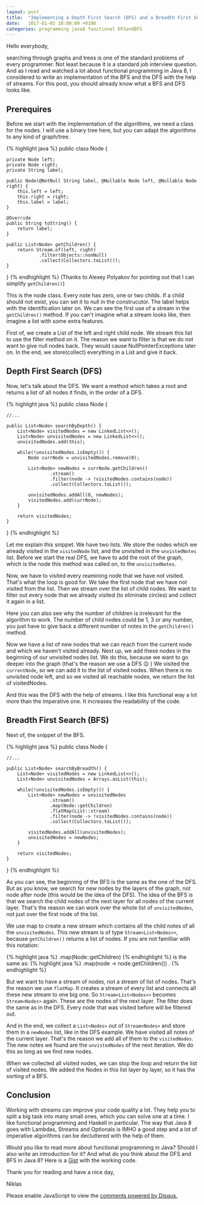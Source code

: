 ```yaml
---
layout: post
title:  "Implementing a Depth First Search (DFS) and a Breadth First Search (BFS) with Java 8 Streams"
date:   2017-01-02 10:00:00 +0100
categories: programming java8 functional DFSandBFS
---
```


Hello everybody,

searching through graphs and trees is one of the standard problems of every programmer. Not least because it is a standard job interview question.
And as I read and watched a lot about functional programming in Java 8, I considered to write an implementation of the BFS and the DFS with the help of streams.
For this post, you should already know what a BFS and DFS looks like.

## Prerequires

Before we start with the implementation of the algorithms, we need a class for the nodes.
I will use a binary tree here, but you can adapt the algorithms to any kind of graph/tree.

{% highlight java %}
public class Node {

    private Node left;
    private Node right;
    private String label;

    public Node(@NotNull String label, @Nullable Node left, @Nullable Node right) {
        this.left = left;
        this.right = right;
        this.label = label;
    }

    @Override
    public String toString() {
        return label;
    }

    public List<Node> getChildren() {
        return Stream.of(left, right)
                .filter(Objects::nonNull)
                .collect(Collectors.toList());
    }

}
{% endhighlight %}
(Thanks to Alexey Polyakov for pointing out that I can simplify `getChildren()`)

This is the node class. Every note has zero, one or two childs. If a child should not exist, you can set it to null in the construcutor.
The label helps with the identification later on.
We can see the first use of a stream in the `getChildren()` method. If you can't imagine what a stream looks like, then imagine a list with some extra features.

First of, we create a List of the left and right child node. We stream this list to use the filter method on it.
The reason we want to filter is that we do not want to give null nodes back. They would cause NullPointerExceptions later on.
In the end, we store(collect) everything in a List and give it back.

## Depth First Search (DFS)

Now, let's talk about the DFS. We want a method which takes a root and returns a list of all nodes it finds, in the order of a DFS.

{% highlight java %}
public class Node {

    //...

    public List<Node> searchByDepth() {
        List<Node> visitedNodes = new LinkedList<>();
        List<Node> unvisitedNodes = new LinkedList<>();
        unvisitedNodes.add(this);

        while(!unvisitedNodes.isEmpty()) {
            Node currNode = unvisitedNodes.remove(0);

            List<Node> newNodes = currNode.getChildren()
                    .stream()
                    .filter(node -> !visitedNodes.contains(node))
                    .collect(Collectors.toList());

            unvisitedNodes.addAll(0, newNodes);
            visitedNodes.add(currNode);
        }

        return visitedNodes;
    }

}
{% endhighlight %}


Let me explain this snippet.
We have two lists. We store the nodes which we already visited in the `visitedNode` list, and the unvisited in the `unvistedNotes` list.
Before we start the real DFS, we have to add the root of the graph, which is the node this method was called on, to the `unvisitedNotes`.

Now, we have to visited every reamining node that we have not visited. That's what the loop is good for.
We take the first node that we have not visited from the list. Then we stream over the list of child nodes.
We want to filter out every node that we already visited (to eliminate circles) and collect it again in a list.

Here you can also see why the number of children is irrelevant for the algorithm to work. The number of child nodes could be 1, 3 or any number,
you just have to give back a different number of notes in the `getChildren()` method.

Now we have a list of new nodes that we can reach from the current node and which we haven't visited already. Next up, we add these nodes in the beginning of our unvisited nodes list.
We do this, because we want to go deeper into the graph (that's the reason we use a DFS 😉 ) We visited the `currentNode`, so we can add it to the list of visited nodes.
When there is no unvisited node left, and so we visited all reachable nodes, we return the list of visitedNodes.

And this was the DFS with the help of streams. I like this functional way a lot more than the imperative one. It increases the readability of the code.

## Breadth First Search (BFS)

Next of, the snippet of the BFS.

{% highlight java %}
public class Node {

    //...

    public List<Node> searchByBreadth() {
        List<Node> visitedNodes = new LinkedList<>();
        List<Node> unvisitedNodes = Arrays.asList(this);

        while(!unvisitedNodes.isEmpty()) {
            List<Node> newNodes = unvisitedNodes
                    .stream()
                    .map(Node::getChildren)
                    .flatMap(List::stream)
                    .filter(node -> !visitedNodes.contains(node))
                    .collect(Collectors.toList());

            visitedNodes.addAll(unvisitedNodes);
            unvisitedNodes = newNodes;
        }

        return visitedNodes;
    }

}
{% endhighlight %}

As you can see, the beginning of the BFS is the same as the one of the DFS.
But as you know, we search for new nodes by the layers of the graph, not node after node (this would be the idea of the DFS). 
The idea of the BFS is that we search the child nodes of the next layer for all nodes of the current layer. 
That's the reason we can work over the whole list of `unvisitedNodes`, not just over the first node of the list.

We use map to create a new stream which contains all the child notes of all the `unvisitedNodes`. This new stream is of type `Stream<List<Nodes>>`, because `getChildren()` returns a list of nodes. If you are not familliar with this notation:

{% highlight java %}
.map(Node::getChildren)
{% endhighlight %}
is the same as:
{% highlight java %}
.map(node -> node.getChildren()) .
{% endhighlight %}

But we want to have a stream of nodes, not a stream of list of nodes. That's the reason we use `flatMap`. It creates a stream of every list and connects all these new stream to one big one. So `Stream<List<Nodes>>` becomes `Stream<Nodes>` again. 
These are the nodes of the next layer. The filter does the same as in the DFS. Every node that was visited before will be filtered out.

And in the end, we collect a `List<Nodes>` out of `Stream<Nodes>` and store them in a `newNodes` list, like in the DFS example. We have visited all notes of the current layer. 
That's the reason we add all of them to the `visitedNodes`. The new notes we found are the `unvistedNodes` of the next iteration. We do this as long as we find new nodes.

When we collected all visited nodes, we can stop the loop and return the list of visited nodes. We added the Nodes in this list layer by layer, so it has the sorting of a BFS.

## Conclusion

Working with streams can improve your code quality a lot. They help you to split a big task into many small ones, which you can solve one at a time. I like functional programming and Haskell in particular. The way that Java 8 goes with Lambdas, Streams and Optionals is IMHO a good step and a lot of imperative algorithms can be decluttered with the help of them.

Would you like to read more about functional programming in Java? Should I also write an introduction for it? And what do you think about the DFS and BFS in Java 8? Here is a [Gist][gist] with the working code.

Thank you for reading and have a nice day,

Niklas



<div id="disqus_thread"></div>
<script>

/**
*  RECOMMENDED CONFIGURATION VARIABLES: EDIT AND UNCOMMENT THE SECTION BELOW TO INSERT DYNAMIC VALUES FROM YOUR PLATFORM OR CMS.
*  LEARN WHY DEFINING THESE VARIABLES IS IMPORTANT: https://disqus.com/admin/universalcode/#configuration-variables*/
/*
var disqus_config = function () {
this.page.url = PAGE_URL;  // Replace PAGE_URL with your page's canonical URL variable
this.page.identifier = PAGE_IDENTIFIER; // Replace PAGE_IDENTIFIER with your page's unique identifier variable
};
*/
(function() { // DON'T EDIT BELOW THIS LINE
var d = document, s = d.createElement('script');
s.src = '//flyingbytes.disqus.com/embed.js';
s.setAttribute('data-timestamp', +new Date());
(d.head || d.body).appendChild(s);
})();
</script>

<noscript>Please enable JavaScript to view the <a href="https://disqus.com/?ref_noscript">comments powered by Disqus.</a></noscript>

[gist]: https://gist.github.com/NWuensche/c5d54b650620491b73a30514d3200269
